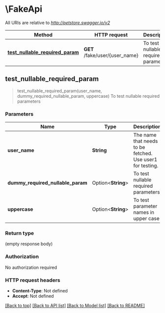 # \FakeApi

All URIs are relative to *http://petstore.swagger.io/v2*

Method | HTTP request | Description
------------- | ------------- | -------------
[**test_nullable_required_param**](FakeApi.md#test_nullable_required_param) | **GET** /fake/user/{user_name} | To test nullable required parameters



## test_nullable_required_param

> test_nullable_required_param(user_name, dummy_required_nullable_param, uppercase)
To test nullable required parameters



### Parameters


Name | Type | Description  | Required | Notes
------------- | ------------- | ------------- | ------------- | -------------
**user_name** | **String** | The name that needs to be fetched. Use user1 for testing. | [required] |
**dummy_required_nullable_param** | Option<**String**> | To test nullable required parameters | [required] |
**uppercase** | Option<**String**> | To test parameter names in upper case |  |

### Return type

 (empty response body)

### Authorization

No authorization required

### HTTP request headers

- **Content-Type**: Not defined
- **Accept**: Not defined

[[Back to top]](#) [[Back to API list]](../README.md#documentation-for-api-endpoints) [[Back to Model list]](../README.md#documentation-for-models) [[Back to README]](../README.md)

